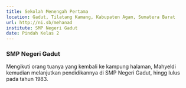 ```yaml
---
title: Sekolah Menengah Pertama
location: Gadut, Tilatang Kamang, Kabupaten Agam, Sumatera Barat
url: http://ni.sb/mehanad
institute: SMP Negeri Gadut
date: Pindah Kelas 2
---
```


### SMP Negeri Gadut

Mengikuti orang tuanya yang kembali ke kampung halaman, Mahyeldi kemudian melanjutkan pendidikannya di SMP Negeri Gadut, hingg lulus pada tahun 1983.
